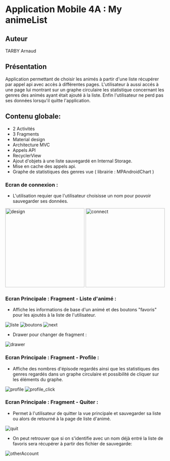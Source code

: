 # Application Mobile 4A : My animeList

## Auteur
 TARBY Arnaud
 
## Présentation

Application permettant de choisir les animés à partir d'une liste récupérer par appel api avec accès à différentes pages. L'utilisateur à aussi accés à une page lui montrant sur un graphe circulaire les statistique concernant les genres des animés ayant était ajouté à la liste. Enfin l'utilisateur ne perd pas ses données lorsqu'il quitte l'application.

## Contenu globale: 

- 2 Activités
- 3 Fragments
- Material design
- Architecture MVC
- Appels API
- RecyclerView
- Ajout d'objets à une liste sauvegardé en Internal Storage.
- Mise en cache des appels api.
- Graphe de statistiques des genres vue ( librairie : MPAndroidChart )
	

### Ecran de connexion : 

- L'utilisation requier que l'utilisateur choisisse un nom pour pouvoir sauvegarder ses données.

<img src="img_readme/connexion_design.jpg" alt="design" width="250">   <img src="img_readme/connexion.jpg" alt="connect" width="250">


### Ecran Principale : Fragment - Liste d'animé :

- Affiche les informations de base d'un animé et des boutons "favoris" pour les ajoutés à la liste de l'utilisateur.

<img src="img_readme/main_page.jpg" alt="liste"> <img src="img_readme/main_page_favoris.jpg" alt="boutons"> <img src="img_readme/bouton.jpg" alt="next">

- Drawer pour changer de fragment : 

<img src="img_readme/drawer.jpg" alt="drawer">


### Ecran Principale : Fragment - Profile :

- Affiche des nombres d'épisode regardés ainsi que les statistiques des genres regardés dans un graphe circulaire et possibilité de cliquer sur les éléments du graphe.

<img src="img_readme/profile_page.jpg" alt="profile"> <img src="img_readme/profile_page_click.jpg" alt="profile_click">

### Ecran Principale : Fragment - Quiter :

- Permet à l'utilisateur de quitter la vue principale et sauvegarder sa liste ou alors de retourné à la page de liste d'animé.

<img src="img_readme/quit.jpg" alt="quit">

- On peut retrouver que si on s'identifie avec un nom déjà entré la liste de favoris sera récupérer à partir des fichier de sauvegarde: 

<img src="img_readme/otherAccout.jpg" alt="otherAccount">
